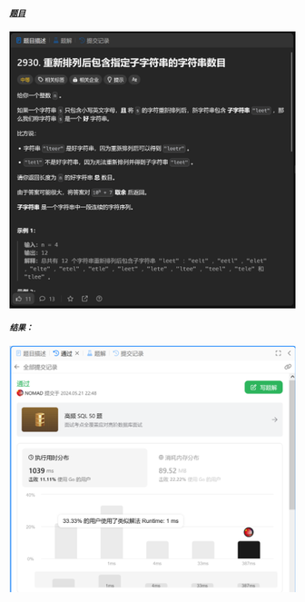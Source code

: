 ##### [题目](https://leetcode.cn/problems/number-of-strings-which-can-be-rearranged-to-contain-substring/description/)
![pic](img.png)
##### 结果：
![pic](result.png)
